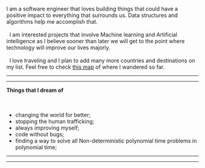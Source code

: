 I am a software engineer that loves building things that could have a positive impact to everything that surrounds us. Data structures and algorithms help me accomplish that.
\
&nbsp;
\
&nbsp;
I am interested projects that involve Machine learning and Artificial intelligence as I believe sooner than later we will get to the point where technology will improve our lives majorly.
\
&nbsp;
\
&nbsp;
I love traveling and I plan to add many more countries and destinations on my list. Feel free to check [this map](https://www.google.com/maps/d/u/2/edit?mid=1qdMAwmzsl4e_JyVuC4dIOBhBEVAnOLBu&ll=22.96412624055243%2C-64.83993735000001&z=3) of where I wandered so far.

---

---

**Things that I dream of**
\
&nbsp;
\
&nbsp;

- changing the world for better;
- stopping the human trafficking;
- always improving myself;
- code without bugs;
- finding a way to solve all Non-deterministic polynomial time problems in polynomial time;

---

---
